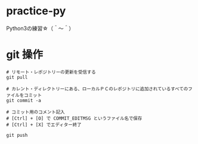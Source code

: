 # practice-py

Python3の練習☆（＾～＾）

# git 操作

```shell
# リモート・レポジトリーの更新を受信する
git pull

# カレント・ディレクトリーにある、ローカルＰＣのレポジトリに追加されているすべてのファイルをコミット
git commit -a

# コミット用のコメント記入
# [Ctrl] + [O] で COMMIT_EDITMSG というファイル名で保存
# [Ctrl] + [X] でエディター終了

git push
```